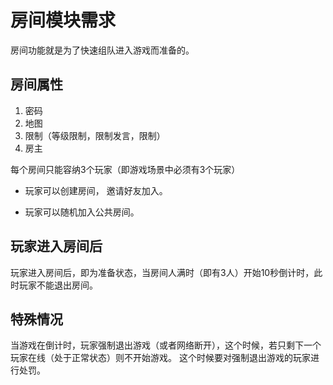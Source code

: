 房间模块需求
============


房间功能就是为了快速组队进入游戏而准备的。

## 房间属性

1. 密码
2. 地图
3. 限制（等级限制，限制发言，限制）
4. 房主

每个房间只能容纳3个玩家（即游戏场景中必须有3个玩家）

* 玩家可以创建房间， 邀请好友加入。

* 玩家可以随机加入公共房间。


## 玩家进入房间后

玩家进入房间后，即为准备状态，当房间人满时（即有3人）开始10秒倒计时，此时玩家不能退出房间。


## 特殊情况

当游戏在倒计时，玩家强制退出游戏（或者网络断开），这个时候，若只剩下一个玩家在线（处于正常状态）则不开始游戏。
这个时候要对强制退出游戏的玩家进行处罚。

